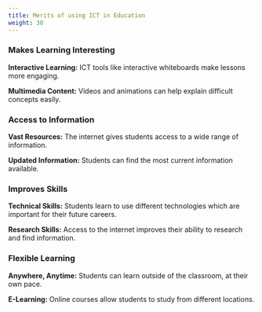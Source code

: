 ```yaml
---
title: Merits of using ICT in Education
weight: 30
---
```


### Makes Learning Interesting

**Interactive Learning:** ICT tools like interactive whiteboards make lessons more engaging.

**Multimedia Content:** Videos and animations can help explain difficult concepts easily.

### Access to Information

**Vast Resources:** The internet gives students access to a wide range of information.

**Updated Information:** Students can find the most current information available.

### Improves Skills

**Technical Skills:** Students learn to use different technologies which are important for their future careers.

**Research Skills:** Access to the internet improves their ability to research and find information.

### Flexible Learning

**Anywhere, Anytime:** Students can learn outside of the classroom, at their own pace.

**E-Learning:** Online courses allow students to study from different locations.
